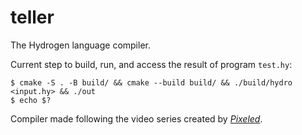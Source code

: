 # teller

The Hydrogen language compiler.

Current step to build, run, and access the result of program `test.hy`:

```
$ cmake -S . -B build/ && cmake --build build/ && ./build/hydro <input.hy> && ./out
$ echo $?
```

Compiler made following the video series created by [_Pixeled_](https://www.youtube.com/@pixeled-yt).
